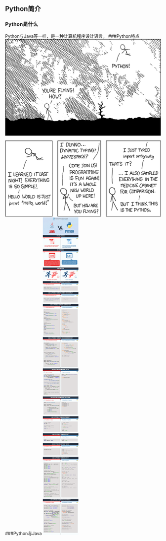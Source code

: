 ## Python简介 ##
### Python是什么
Python与Java等一样，是一种计算机程序设计语言。
###Python特点
![](./img/easy.jpg)
###Python与Java
![](./img/compare.jpg)
